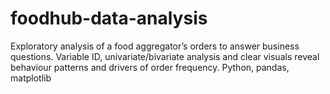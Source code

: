 # foodhub-data-analysis
Exploratory analysis of a food aggregator’s orders to answer business questions. Variable ID, univariate/bivariate analysis and clear visuals reveal behaviour patterns and drivers of order frequency. Python, pandas, matplotlib
